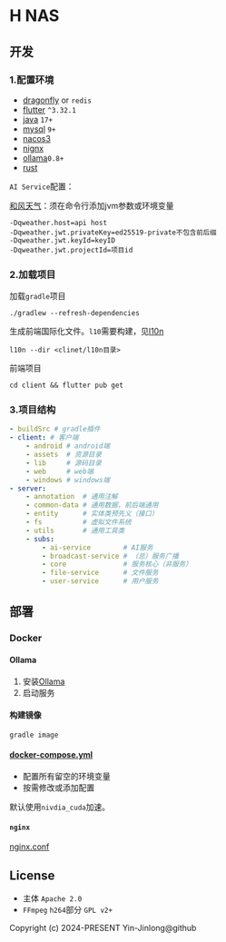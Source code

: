 # H NAS

## 开发

### 1.配置环境

- [dragonfly](https://www.dragonflydb.io/) or  `redis`
- [flutter](https://flutter.dev/) `^3.32.1`
- [java](https://www.oracle.com/java/) `17+`
- [mysql](https://www.mysql.com/) `9+`
- [nacos3](https://nacos.io/)
- [nignx](https://nginx.org/)
- [ollama](https://ollama.com/)`0.8+`
- [rust](https://www.rust-lang.org/)

`AI Service`配置：

[和风天气](https://dev.qweather.com/)：须在命令行添加jvm参数或环境变量

```text
-Dqweather.host=api host
-Dqweather.jwt.privateKey=ed25519-private不包含前后缀
-Dqweather.jwt.keyId=keyID
-Dqweather.jwt.projectId=项目id
```

### 2.加载项目

加载`gradle`项目

```shell
./gradlew --refresh-dependencies
```

生成前端国际化文件。`l10`需要构建，见[l10n](tools/l10n/README.md)

```shell
l10n --dir <clinet/l10n目录>
```

前端项目

```shell
cd client && flutter pub get
```

### 3.项目结构

```yaml
- buildSrc # gradle插件
- client: # 客户端
    - android # android端
    - assets  # 资源目录
    - lib     # 源码目录
    - web     # web端
    - windows # windows端
- server:
    - annotation  # 通用注解
    - common-data # 通用数据，前后端通用
    - entity      # 实体类预先义（接口）
    - fs          # 虚拟文件系统
    - utils       # 通用工具类
    - subs:
        - ai-service        # AI服务
        - broadcast-service # （总）服务广播
        - core              # 服务核心（非服务）
        - file-service      # 文件服务
        - user-service      # 用户服务
```

## 部署

### Docker

#### Ollama

1. 安装[Ollama](https://ollama.com/download)
2. 启动服务

#### 构建镜像

```shell
gradle image
```

#### [docker-compose.yml](server/docker-compose.yml)

- 配置所有留空的环境变量
- 按需修改或添加配置

默认使用`nivdia_cuda`加速。

#### `nginx`

[nginx.conf](server/nginx.conf)

## License

- 主体 `Apache 2.0`
- `FFmpeg` `h264`部分 `GPL v2+`

Copyright (c) 2024-PRESENT Yin-Jinlong@github
